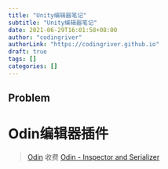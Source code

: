 ```yaml
---
title: "Unity编辑器笔记"
subtitle: "Unity编辑器笔记"
date: 2021-06-29T16:01:58+08:00
author: "codingriver"
authorLink: "https://codingriver.github.io"
draft: true
tags: []
categories: []
---
```


<!--more-->

## Problem

# Odin编辑器插件
> [Odin](https://odininspector.com/) 收费
> [Odin - Inspector and Serializer](https://assetstore.unity.com/packages/tools/utilities/odin-inspector-and-serializer-89041?aid=1101l4bPZ&utm_source=aff)



